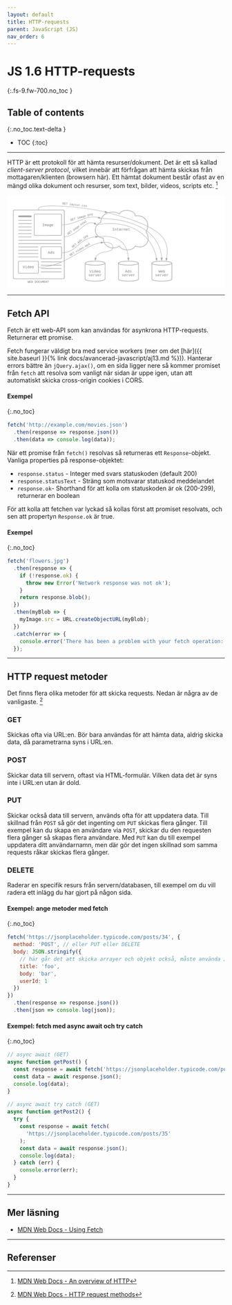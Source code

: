```yaml
---
layout: default
title: HTTP-requests
parent: JavaScript (JS)
nav_order: 6
---
```


# JS 1.6 HTTP-requests
{:.fs-9.fw-700.no_toc }

## Table of contents
{:.no_toc.text-delta }

- TOC
{:toc}

---

HTTP är ett protokoll för att hämta resurser/dokument. Det är ett så kallad *client-server protocol*, vilket innebär att förfrågan att hämta skickas från mottagaren/klienten (browsern här). Ett hämtat dokument består ofast av en mängd olika dokument och resurser, som text, bilder, videos, scripts etc. [^1]

![http-requests](../assets/http-requests.png)

---

## Fetch API

Fetch är ett web-API som kan användas för asynkrona HTTP-requests. Returnerar ett promise.

Fetch fungerar väldigt bra med service workers (mer om det [här]({{ site.baseurl }}{% link docs/avancerad-javascript/aj13.md %})). Hanterar errors bättre än `jQuery.ajax()`, om en sida ligger nere så kommer promiset från `fetch` att resolva som vanligt när sidan är uppe igen, utan att automatiskt skicka cross-origin cookies i CORS.

#### Exempel
{:.no_toc}
```js
fetch('http://example.com/movies.json')
  .then(response => response.json())
  .then(data => console.log(data));
```

När ett promise från `fetch()` resolvas så returneras ett `Response`-objekt. Vanliga properties på response-objektet:
- `response.status` - Integer med svars statuskoden (default 200)
- `response.statusText` - Sträng som motsvarar statuskod meddelandet
- `response.ok`- Shorthand för att kolla om statuskoden är ok (200-299), returnerar en boolean

För att kolla att fetchen var lyckad så kollas först att promiset resolvats, och sen att propertyn `Response.ok` är true.

#### Exempel
{:.no_toc}
```js
fetch('flowers.jpg')
  .then(response => {
    if (!response.ok) {
      throw new Error('Network response was not ok');
    }
    return response.blob();
  })
  .then(myBlob => {
    myImage.src = URL.createObjectURL(myBlob);
  })
  .catch(error => {
    console.error('There has been a problem with your fetch operation:', error);
  });
```

---

## HTTP request metoder

Det finns flera olika metoder för att skicka requests. Nedan är några av de vanligaste. [^2]

### GET

Skickas ofta via URL:en. Bör bara användas för att hämta data, aldrig skicka data, då parametrarna syns i URL:en.

### POST

Skickar data till servern, oftast via HTML-formulär. Vilken data det är syns inte i URL:en utan är dold.

### PUT

Skickar också data till servern, används ofta för att uppdatera data. Till skillnad från `POST` så gör det ingenting om `PUT` skickas flera gånger. Till exempel kan du skapa en användare via `POST`, skickar du den requesten flera gånger så skapas flera användare. Med `PUT` kan du till exempel uppdatera ditt användarnamn, men där gör det ingen skillnad som samma requests råkar skickas flera gånger.

### DELETE

Raderar en specifik resurs från servern/databasen, till exempel om du vill radera ett inlägg du har gjort på någon sida.

#### Exempel: ange metoder med fetch
{:.no_toc}

```js
fetch('https://jsonplaceholder.typicode.com/posts/34', {
  method: 'POST', // eller PUT eller DELETE
  body: JSON.stringify({
    // här går det att skicka arrayer och objekt också, måste använda JSON. stringify
    title: 'foo',
    body: 'bar',
    userId: 1
  })
})
  .then(response => response.json())
  .then(json => console.log(json));
```

#### Exempel: fetch med async await och try catch
{:.no_toc}

```js
// async await (GET)
async function getPost() {
  const response = await fetch('https://jsonplaceholder.typicode.com/posts/30');
  const data = await response.json();
  console.log(data);
}
```

```js
// async await try catch (GET)
async function getPost2() {
  try {
    const response = await fetch(
      'https://jsonplaceholder.typicode.com/posts/35'
    );
    const data = await response.json();
    console.log(data);
  } catch (err) {
    console.error(err);
  }
}
```

---

## Mer läsning

- [MDN Web Docs - Using Fetch](https://developer.mozilla.org/en-US/docs/Web/API/Fetch_API/Using_Fetch)

---

## Referenser

[^1]: [MDN Web Docs - An overview of HTTP](https://developer.mozilla.org/en-US/docs/Web/HTTP/Overview)
[^2]: [MDN Web Docs - HTTP request methods](https://developer.mozilla.org/en-US/docs/Web/HTTP/Methods)
